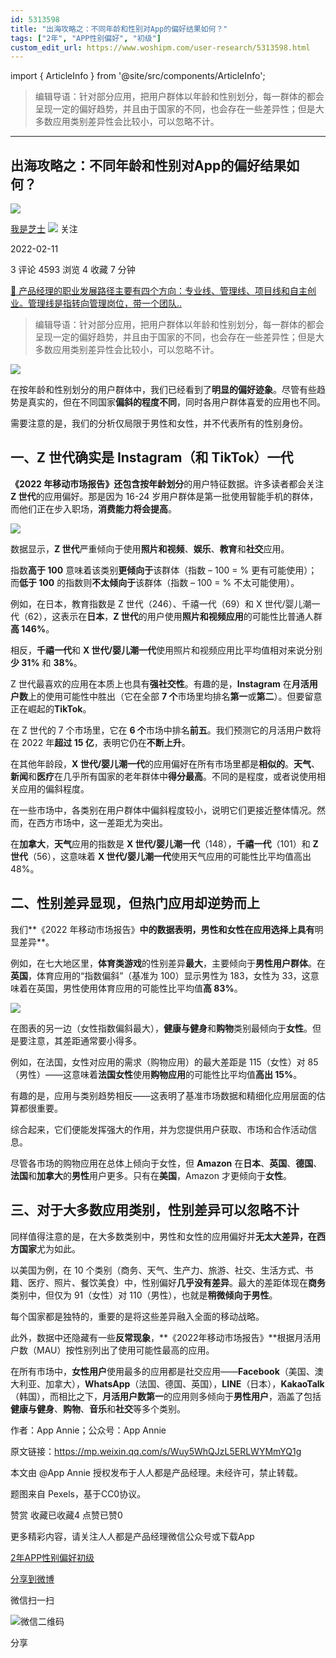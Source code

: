 ```yaml
---
id: 5313598
title: "出海攻略之：不同年龄和性别对App的偏好结果如何？"
tags: ["2年", "APP性别偏好", "初级"]
custom_edit_url: https://www.woshipm.com/user-research/5313598.html
---
```

import { ArticleInfo } from '@site/src/components/ArticleInfo';

<ArticleInfo
    author="我是芝士"
    authorLink="https://www.woshipm.com/u/50799"
    published="2022-02-11"
    views={4593}
    comments={3}
    collects={4}
/>

> 编辑导语：针对部分应用，把用户群体以年龄和性别划分，每一群体的都会呈现一定的偏好趋势，并且由于国家的不同，也会存在一些差异性；但是大多数应用类别差异性会比较小，可以忽略不计。

---

## 出海攻略之：不同年龄和性别对App的偏好结果如何？

[![](https://static.woshipm.com/passportAvatar_20220613_191858.jpg?imageView2/1/w/72/h/72/q/100)](https://www.woshipm.com/u/50799)

[我是芝士](https://www.woshipm.com/u/50799) ![](https://static.woshipm.com/tag/1101_1@2x.png) 关注

2022-02-11

3 评论 4593 浏览 4 收藏 7 分钟

[🔗 产品经理的职业发展路径主要有四个方向：专业线、管理线、项目线和自主创业。管理线是指转向管理岗位，带一个团队..](https://ke.qidianla.com/courses/90pm)

> 编辑导语：针对部分应用，把用户群体以年龄和性别划分，每一群体的都会呈现一定的偏好趋势，并且由于国家的不同，也会存在一些差异性；但是大多数应用类别差异性会比较小，可以忽略不计。

![](https://image.yunyingpai.com/wp/2022/02/qD6Xbyc8cJ4PmQ1LwfT9.png)

在按年龄和性别划分的用户群体中，我们已经看到了**明显的偏好迹象**。尽管有些趋势是真实的，但在不同国家**偏斜的程度不同**，同时各用户群体喜爱的应用也不同。

需要注意的是，我们的分析仅局限于男性和女性，并不代表所有的性别身份。

## 一、Z 世代确实是 Instagram（和 TikTok）一代

**《2022 年移动市场报告》**还包含**按年龄划分**的用户特征数据。许多读者都会关注 **Z 世代**的应用偏好。那是因为 16-24 岁用户群体是第一批使用智能手机的群体，而他们正在步入职场，**消费能力将会提高**。

![](https://image.yunyingpai.com/wp/2022/02/SH16EkU48L7Rx8zwsDcu.png)

数据显示，**Z 世代**严重倾向于使用**照片和视频**、**娱乐**、**教育**和**社交**应用。

指数**高于 100** 意味着该类别**更倾向于**该群体（指数 – 100 = % 更有可能使用）；而**低于 100** 的指数则**不太倾向于**该群体（指数 – 100 = % 不太可能使用）。

例如，在日本，教育指数是 Z 世代（246）、千禧一代（69）和 X 世代/婴儿潮一代（62），这表示在**日本**，**Z 世代**的用户使用**照片和视频应用**的可能性比普通人群**高 146%**。

相反，**千禧一代**和 **X 世代/婴儿潮一代**使用照片和视频应用比平均值相对来说分别**少 31%** 和 **38%**。

Z 世代最喜欢的应用在本质上也具有**强社交性**。有趣的是，**Instagram** 在**月活用户数**上的使用可能性中胜出（它在全部 **7 个**市场里均排名**第一**或**第二**）。但要留意正在崛起的**TikTok**。

在 Z 世代的 7 个市场里，它在 **6 个**市场中排名**前五**。我们预测它的月活用户数将在 2022 年**超过 15 亿**，表明它仍在**不断上升**。

在其他年龄段，**X 世代/婴儿潮一代**的应用偏好在所有市场里都是**相似的**。**天气**、**新闻**和**医疗**在几乎所有国家的老年群体中**得分最高**。不同的是程度，或者说使用相关应用的偏斜程度。

在一些市场中，各类别在用户群体中偏斜程度较小，说明它们更接近整体情况。然而，在西方市场中，这一差距尤为突出。

在**加拿大**，**天气**应用的指数是 **X 世代/婴儿潮一代**（148），**千禧一代**（101）和 **Z 世代**（56），这意味着 **X 世代/婴儿潮一代**使用天气应用的可能性比平均值高出 48%。

## 二、性别差异显现，但热门应用却逆势而上

我们**《2022 年移动市场报告》**中的数据表明，**男性和女性**在应用选择上具有**明显差异**。

例如，在七大地区里，**体育类游戏**的性别差异**最大**，主要倾向于**男性用户群体**。在**英国**，体育应用的“指数偏斜”（基准为 100）显示男性为 183，女性为 33，这意味着在英国，男性使用体育应用的可能性比平均值**高 83%**。

![](https://image.yunyingpai.com/wp/2022/02/NP9UUCpB6cmU0XpeoDOJ.png)

在图表的另一边（女性指数偏斜最大），**健康与健身**和**购物**类别最倾向于**女性**。但是要注意，其差距通常要小得多。

例如，在法国，女性对应用的需求（购物应用）的最大差距是 115（女性）对 85（男性）——这意味着**法国女性**使用**购物应用**的可能性比平均值**高出 15%**。

有趣的是，应用与类别趋势相反——这表明了基准市场数据和精细化应用层面的估算都很重要。

综合起来，它们便能发挥强大的作用，并为您提供用户获取、市场和合作活动信息。

尽管各市场的购物应用在总体上倾向于女性，但 **Amazon** 在**日本**、**英国**、**德国**、**法国**和**加拿大**的**男性**用户更多。只有在**美国**，Amazon 才更倾向于**女性**。

## 三、对于大多数应用类别，性别差异可以忽略不计

同样值得注意的是，在大多数类别中，男性和女性的应用偏好并**无太大差异，**在**西方国家**尤为如此。

以美国为例，在 10 个类别（商务、天气、生产力、旅游、社交、生活方式、书籍、医疗、照片、餐饮美食）中，性别偏好**几乎没有差异**。最大的差距体现在**商务**类别中，但仅为 91（女性）对 110（男性），也就是**稍微倾向于男性**。

每个国家都是独特的，重要的是将这些差异融入全面的移动战略。

此外，数据中还隐藏有一些**反常现象**，**《2022年移动市场报告》**根据月活用户数（MAU）按性别列出了使用可能性最高的应用。

在所有市场中，**女性用户**使用最多的应用都是社交应用——**Facebook**（美国、澳大利亚、加拿大），**WhatsApp**（法国、德国、英国），**LINE**（日本），**KakaoTalk**（韩国），而相比之下，**月活用户数第一**的应用则多倾向于**男性用户**，涵盖了包括**健康与健身**、**购物**、**音乐**和**社交**等多个类别。

作者：App Annie；公众号：App Annie

原文链接：https://mp.weixin.qq.com/s/Wuy5WhQJzL5ERLWYMmYQ1g

本文由 @App Annie 授权发布于人人都是产品经理。未经许可，禁止转载。

题图来自 Pexels，基于CC0协议。

赞赏 收藏已收藏4 点赞已赞0

更多精彩内容，请关注人人都是产品经理微信公众号或下载App

[2年](https://www.woshipm.com/tag/2%e5%b9%b4)[APP性别偏好](https://www.woshipm.com/tag/app%e6%80%a7%e5%88%ab%e5%81%8f%e5%a5%bd)[初级](https://www.woshipm.com/tag/%e5%88%9d%e7%ba%a7)

[分享到微博](https://service.weibo.com/share/share.php?appkey=2775287854&title=出海攻略之：不同年龄和性别对App的偏好结果如何？&url=https://www.woshipm.com/user-research/5313598.html&pic=https://image.yunyingpai.com/wp/2022/02/qD6Xbyc8cJ4PmQ1LwfT9.png)

微信扫一扫

![微信二维码](https://api.pwmqr.com/qrcode/create/?url=https://www.woshipm.com/user-research/5313598.html)

分享